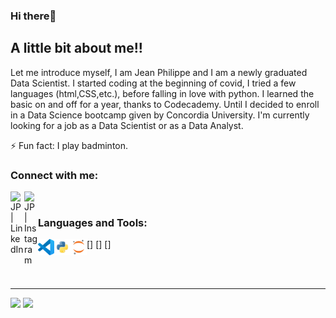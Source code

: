 ### Hi there👋 


## A little bit about me!!
Let me introduce myself, I am Jean Philippe and I am a newly graduated Data Scientist.
I started coding at the beginning of covid, I tried a few languages (html,CSS,etc.), before falling in love with python.
I learned the basic on and off for a year, thanks to Codecademy. Until I decided to enroll in a Data Science bootcamp given by Concordia University.
I'm currently looking for a job as a Data Scientist or as a Data Analyst.

⚡ Fun fact: I play badminton.

### Connect with me:

[<img align="left" alt="JP | LinkedIn" width="22px" src="https://cdn.jsdelivr.net/npm/simple-icons@v3/icons/linkedin.svg" />][linkedin]
[<img align="left" alt="JP | Instagram" width="22px" src="https://cdn.jsdelivr.net/npm/simple-icons@v3/icons/instagram.svg" />][instagram]

<br />

### Languages and Tools:

[<img align="left" alt="Visual Studio Code" width="26px" src="https://raw.githubusercontent.com/github/explore/80688e429a7d4ef2fca1e82350fe8e3517d3494d/topics/visual-studio-code/visual-studio-code.png" />]
[<img align="left" alt="Python" width="26px" src="https://raw.githubusercontent.com/github/explore/80688e429a7d4ef2fca1e82350fe8e3517d3494d/topics/python/python.png" />]
[<img align="left" alt="jupyter" width="26px" src="https://raw.githubusercontent.com/github/explore/80688e429a7d4ef2fca1e82350fe8e3517d3494d/topics/jupyter-notebook/jupyter-notebook.png" />]

<br />
<br />

---
![](https://github.com/JeanPhilPetitFrere/readme_details/blob/master/generated/overview.svg)
![](https://github.com/JeanPhilPetitFrere/readme_details/blob/master/generated/languages.svg)




[instagram]: https://www.instagram.com/jean_philippe_petit_frere_/
[linkedin]: https://www.linkedin.com/in/jeanphilpetitfrere/



